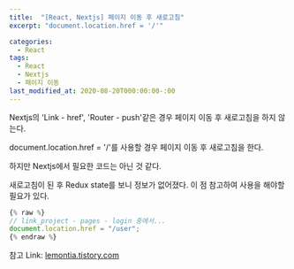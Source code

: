 ```yaml
---
title:  "[React, Nextjs] 페이지 이동 후 새로고침"
excerpt: "document.location.href = '/'"

categories:
  - React
tags:
  - React
  - Nextjs
  - 페이지 이동
last_modified_at: 2020-08-20T000:00:00-:00
---
```



Nextjs의 'Link - href', 'Router - push'같은 경우 페이지 이동 후 새로고침을 하지 않는다.

document.location.href = '/'를 사용할 경우 페이지 이동 후 새로고침을 한다.

하지만 Nextjs에서 필요한 코드는 아닌 것 같다.

새로고침이 된 후 Redux state를 보니 정보가 없어졌다. 이 점 참고하여 사용을 해야할 필요가 있다.

```javascript
{% raw %}
// link_project - pages - login 중에서...
document.location.href = "/user";
{% endraw %}
```



참고 Link: [lemontia.tistory.com][link]

[link]: https://lemontia.tistory.com/926 "Go"